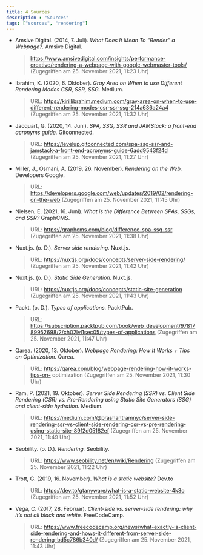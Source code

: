 ```yaml
---
title: 4 Sources
description : "Sources"
tags: ["sources", "rendering"]
---
```


- Amsive Digital. (2014, 7. Juli). _What Does It Mean To “Render” a Webpage?._ Amsive Digital.
  >https://www.amsivedigital.com/insights/performance-creative/rendering-a-webpage-with-google-webmaster-tools/ 
  (Zugegriffen am 25. November 2021, 11:23 Uhr)

- Ibrahim, K. (2020, 6. Oktober). _Gray Area on When to use Different Rendering Modes CSR, SSR, SSG._ Medium.
  >URL: https://kirillibrahim.medium.com/gray-area-on-when-to-use-different-rendering-modes-csr-ssr-ssg-214a636a24a4
  (Zugegriffen am 25. November 2021, 11:32 Uhr)

- Jacquart, G. (2020, 14. Juni). _SPA, SSG, SSR and JAMStack: a front-end acronyms guide._ Gitconnected.
  >URL: https://levelup.gitconnected.com/spa-ssg-ssr-and-jamstack-a-front-end-acronyms-guide-6add9543f24d
  (Zugegriffen am 25. November 2021, 11:27 Uhr)

- Miller, J., Osmani, A. (2019, 26. November). _Rendering on the Web._ Developers Google. 
  >URL: https://developers.google.com/web/updates/2019/02/rendering-on-the-web 
  (Zugegriffen am 25. November 2021, 11:45 Uhr)

- Nielsen, E. (2021, 16. Juni). _What is the Difference Between SPAs, SSGs, and SSR?_ GraphCMS.
  >URL: https://graphcms.com/blog/difference-spa-ssg-ssr     
  (Zugegriffen am 25. November 2021, 11:38 Uhr)

- Nuxt.js. (o. D.). _Server side rendering._ Nuxt.js.
  >URL: https://nuxtjs.org/docs/concepts/server-side-rendering/ 
  (Zugegriffen am 25. November 2021, 11:42 Uhr)

- Nuxt.js. (o. D.). _Static Side Generation._ Nuxt.js.
  >URL: https://nuxtjs.org/docs/concepts/static-site-generation 
  (Zugegriffen am 25. November 2021, 11:43 Uhr)

- Packt. (o. D.). _Types of applications._ PacktPub.
  >URL: https://subscription.packtpub.com/book/web_development/9781789952698/2/ch02lvl1sec05/types-of-applications 
  (Zugegriffen am 25. November 2021, 11:47 Uhr)

- Qarea. (2020, 13. Oktober). _Webpage Rendering: How It Works + Tips on Optimization._ Qarea.
  >URL: https://qarea.com/blog/webpage-rendering-how-it-works-tips-on- optimization
  (Zugegriffen am 25. November 2021, 11:30 Uhr)

- Ram, P. (2021, 19. Oktober). _Server Side Rendering (SSR) vs. Client Side Rendering (CSR) vs. Pre-Rendering using Static Site Generators (SSG) and client-side hydration._ Medium. 
  >URL: https://medium.com/@prashantramnyc/server-side-rendering-ssr-vs-client-side-rendering-csr-vs-pre-rendering-using-static-site-89f2d05182ef 
  (Zugegriffen am 25. November 2021, 11:49 Uhr)

- Seobility. (o. D.). _Rendering._ Seobility.
  >URL: https://www.seobility.net/en/wiki/Rendering
   (Zugegriffen am 25. November 2021, 11:22 Uhr)

- Trott, G. (2019, 16. November). _What is a static website?_ Dev.to 
  >URL: https://dev.to/gtanyware/what-is-a-static-website-4k3o 
  (Zugegriffen am 25. November 2021, 11:52 Uhr)

- Vega, C. (2017, 28. Februar). _Client-side vs. server-side rendering: why it’s not all black and white._ FreeCodeCamp.
  > URL: https://www.freecodecamp.org/news/what-exactly-is-client-side-rendering-and-hows-it-different-from-server-side-rendering-bd5c786b340d/
  (Zugegriffen am 25. November 2021, 11:43 Uhr)